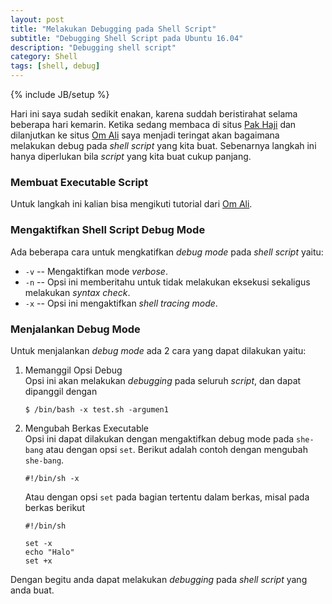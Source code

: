 ```yaml
---
layout: post
title: "Melakukan Debugging pada Shell Script"
subtitle: "Debugging Shell Script pada Ubuntu 16.04"
description: "Debugging shell script"
category: Shell
tags: [shell, debug]
---
```

{% include JB/setup %}

Hari ini saya sudah sedikit enakan, karena suddah beristirahat selama beberapa hari kemarin. Ketika sedang membaca di situs [Pak Haji](https://rizaumami.github.io/2017/02/28/memeriksa-script-bash-menggunakan-shellcheck/) dan dilanjutkan ke situs [Om Ali](https://situsali.com/pemrograman/2017/04/20/belajar-bash-script-mengenal-shebang/) saya menjadi teringat akan bagaimana melakukan debug pada _shell script_ yang kita buat. Sebenarnya langkah ini hanya diperlukan bila _script_ yang kita buat cukup panjang. 

<!--more-->
### Membuat Executable Script
Untuk langkah ini kalian bisa mengikuti tutorial dari [Om Ali](https://situsali.com/pemrograman/2017/04/20/belajar-bash-script-mengenal-shebang/).

### Mengaktifkan Shell Script Debug Mode
Ada beberapa cara untuk mengkatifkan _debug mode_ pada _shell script_ yaitu:

- `-v` -- Mengaktifkan mode _verbose_.
- `-n` -- Opsi ini memberitahu untuk tidak melakukan eksekusi sekaligus melakukan _syntax check_.
- `-x` -- Opsi ini mengaktifkan _shell tracing mode_.

### Menjalankan Debug Mode
Untuk menjalankan _debug mode_ ada 2 cara yang dapat dilakukan yaitu:

1. Memanggil Opsi Debug  
    Opsi ini akan melakukan _debugging_ pada seluruh _script_, dan dapat dipanggil dengan
    ```
    $ /bin/bash -x test.sh -argumen1
    ```
2. Mengubah Berkas Executable  
    Opsi ini dapat dilakukan dengan mengaktifkan debug mode pada `she-bang` atau dengan opsi `set`. Berikut adalah contoh dengan mengubah `she-bang`.
    ```
    #!/bin/sh -x
    ```
    Atau dengan opsi `set` pada bagian tertentu dalam berkas, misal pada berkas berikut
    ```
    #!/bin/sh

    set -x
    echo "Halo"
    set +x
    ```
Dengan begitu anda dapat melakukan _debugging_ pada _shell script_ yang anda buat.

